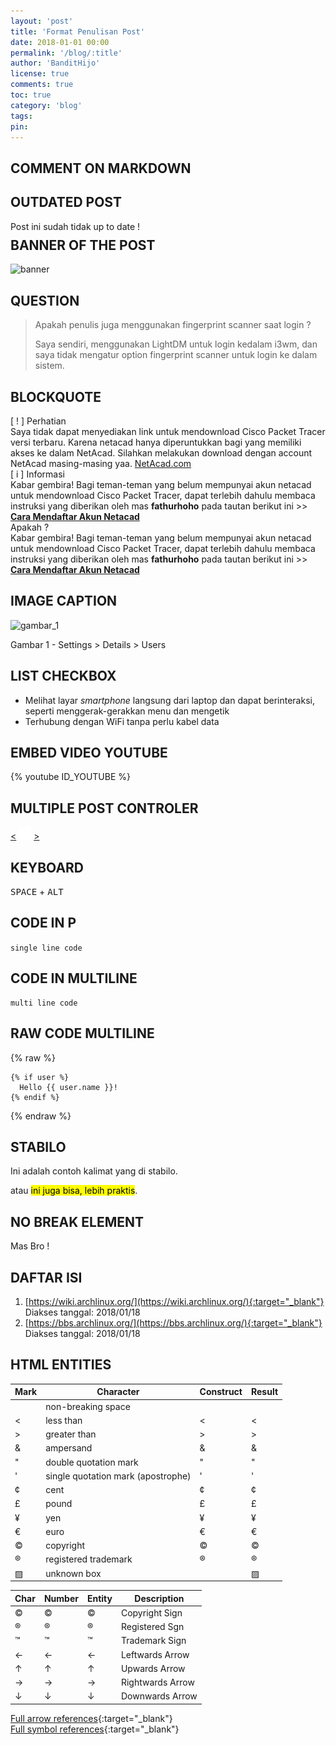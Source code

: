 ```yaml
---
layout: 'post'
title: 'Format Penulisan Post'
date: 2018-01-01 00:00
permalink: '/blog/:title'
author: 'BanditHijo'
license: true
comments: true
toc: true
category: 'blog'
tags:
pin:
---
```

## COMMENT ON MARKDOWN
[comment]: # (PERBAIKI BAGIAN INI)

## OUTDATED POST
<!-- OUTDATED POST -->
<p class="notif-post" style="margin-bottom: -20px;">Post ini sudah tidak up to date !</p>

## BANNER OF THE POST
<!-- BANNER OF THE POST -->
<img class="post-body-img" src="#" alt="banner">

## QUESTION
<!-- QUESTION -->
><p class="title-quote">Apakah penulis juga menggunakan fingerprint scanner saat login ?</p>
>Saya sendiri, menggunakan LightDM untuk login kedalam i3wm, dan saya tidak mengatur option fingerprint scanner untuk login ke dalam sistem.

## BLOCKQUOTE
<!-- PERHATIAN -->
<div class="blockquote-red">
<div class="blockquote-red-title">[ ! ] Perhatian</div>
Saya tidak dapat menyediakan link untuk mendownload Cisco Packet Tracer versi terbaru. Karena netacad hanya diperuntukkan bagi yang memiliki akses ke dalam NetAcad. Silahkan melakukan download dengan account NetAcad masing-masing yaa. <a href="http://netacad.com/">NetAcad.com</a>
</div>

<!-- INFORMATION -->
<div class="blockquote-blue">
<div class="blockquote-blue-title">[ i ] Informasi</div>
Kabar gembira! Bagi teman-teman yang belum mempunyai akun netacad untuk mendownload Cisco Packet Tracer, dapat terlebih dahulu membaca instruksi yang diberikan oleh mas <b>fathurhoho</b> pada tautan berikut ini >> <a href="https://ngonfig.net/akun-netacad.html"><b>Cara Mendaftar Akun Netacad</b></a>
</div>

<!-- PERTANYAAN -->
<div class="blockquote-yellow">
<div class="blockquote-yellow-title">Apakah ?</div>
Kabar gembira! Bagi teman-teman yang belum mempunyai akun netacad untuk mendownload Cisco Packet Tracer, dapat terlebih dahulu membaca instruksi yang diberikan oleh mas <b>fathurhoho</b> pada tautan berikut ini >> <a href="https://ngonfig.net/akun-netacad.html"><b>Cara Mendaftar Akun Netacad</b></a>
</div>

## IMAGE CAPTION
<!-- IMAGE CAPTION -->
![gambar_1](gambar_1.png)
<p class="img-caption">Gambar 1 - Settings > Details > Users</p>

## LIST CHECKBOX
<!-- LIST CHECKBOX -->
<ul class="chkbox">
<li class="chkbox-checked">Melihat layar <i>smartphone</i> langsung dari laptop dan dapat berinteraksi, seperti menggerak-gerakkan menu dan mengetik</li>
<li>Terhubung dengan WiFi tanpa perlu kabel data</li>
</ul>

## EMBED VIDEO YOUTUBE
<!-- EMBED CONTAINER: YOUTUBE -->
{% youtube ID_YOUTUBE %}

## MULTIPLE POST CONTROLER
<!-- NEXT PREV BUTTON -->
<div class="post-nav">
<a class="btn-blue-l" href="/python/00-pengenalan-python"><</a>
<a class="btn-blue-c" href="/python/"><img style="width:20px;" src="/assets/img/logo/logo_menu.png"></a>
<a class="btn-blue-r" href="/python/">></a>
</div>

## KEYBOARD
<!-- KEYBOARD -->
<kbd>SPACE</kbd> + <kbd>ALT</kbd>

## CODE IN P
<!-- CODE in P -->
`single line code`

## CODE IN MULTILINE
<!-- CODE MULTILINE -->
```
multi line code
```

## RAW CODE MULTILINE
<!-- LIQUID CODE MULTILINE -->
{% raw %}
```
{% if user %}
  Hello {{ user.name }}!
{% endif %}
```
{% endraw %}

## STABILO
Ini adalah contoh <span class="stabilo">kalimat yang di stabilo</span>.

atau <mark>ini juga bisa, lebih praktis</mark>.

## NO BREAK ELEMENT
<span class="nobr">Mas Bro !</span>

## DAFTAR ISI
<!-- REFERENCES -->
1. [https://wiki.archlinux.org/](https://wiki.archlinux.org/){:target="_blank"}
<br>Diakses tanggal: 2018/01/18
2. [https://bbs.archlinux.org/](https://bbs.archlinux.org/){:target="_blank"}
<br>Diakses tanggal: 2018/01/18


<link rel="icon" type="image/png" href="/assets/img/favicon/favicon.png">

## HTML ENTITIES

| Mark | Character | Construct | Result |
| --- | --- | --- | --- |
|  	| non-breaking space | &nbsp; | &#160; |
| < | less than | &lt; | &#60; |
| > | greater than | &gt; | &#62; |
| & | ampersand | &amp; | &#38; |
| " | double quotation mark | &quot; | &#34; |
| ' | single quotation mark (apostrophe) | &apos; | &#39; |
| ¢ | cent | &cent; | &#162; |
| £ | pound | &pound; | &#163; |
| ¥ | yen | &yen; | &#165; |
| € | euro | &euro; | &#8364; |
| © | copyright | &copy; | &#169; |
| ® | registered trademark | &reg; | &#174; |
| ▨ | unknown box | | &#x25a8; |

| Char | Number | Entity | Description |
| ---- | ------ | ------ | ----------- |
| © | &#169; | &copy; | Copyright Sign |
| ® | &#174; | &reg; | Registered Sgn |
| ™ | &#8482; | &trade; | Trademark Sign |
| ← | &#8592; |	&larr; | Leftwards Arrow |
| ↑ | &#8593; | &uarr; | Upwards Arrow |
| → | &#8594; | &rarr; | Rightwards Arrow |
| ↓ | &#8595; | &darr; 	 | Downwards Arrow |

[Full arrow references](https://www.w3schools.com/charsets/ref_utf_arrows.asp){:target="_blank"}
<br>
[Full symbol references](https://www.w3schools.com/charsets/ref_utf_symbols.asp){:target="_blank"}
